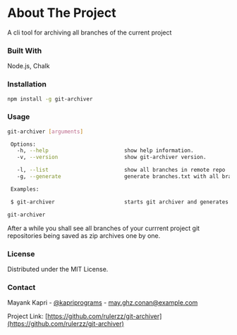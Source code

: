 # About The Project

A cli tool for archiving all branches of the current project

### Built With

Node.js, Chalk

### Installation

   ```sh
   npm install -g git-archiver
   ```

### Usage

   ```sh
   git-archiver [arguments]
  
    Options:
      -h, --help                        show help information.
      -v, --version                     show git-archiver version.
  
      -l, --list                        show all branches in remote repo
      -g, --generate                    generate branches.txt with all branches information
  
    Examples:

    $ git-archiver                      starts git archiver and generates all archives
```

   ```sh
   git-archiver
   ```

After a while you shall see all branches of your currrent project git repositories being saved as zip archives one by one.

### License

Distributed under the MIT License.

### Contact

Mayank Kapri - [@kapriprograms](https://twitter.com/kapriprograms) - may.ghz.conan@example.com

Project Link: [https://github.com/rulerzz/git-archiver](https://github.com/rulerzz/git-archiver)

